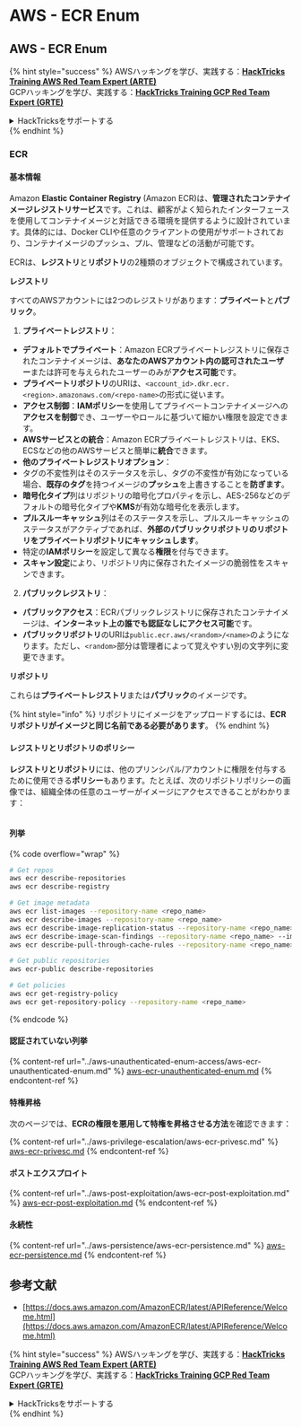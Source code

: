 # AWS - ECR Enum

## AWS - ECR Enum

{% hint style="success" %}
AWSハッキングを学び、実践する：<img src="../../../.gitbook/assets/image (1) (1) (1).png" alt="" data-size="line">[**HackTricks Training AWS Red Team Expert (ARTE)**](https://training.hacktricks.xyz/courses/arte)<img src="../../../.gitbook/assets/image (1) (1) (1).png" alt="" data-size="line">\
GCPハッキングを学び、実践する：<img src="../../../.gitbook/assets/image (2).png" alt="" data-size="line">[**HackTricks Training GCP Red Team Expert (GRTE)**<img src="../../../.gitbook/assets/image (2).png" alt="" data-size="line">](https://training.hacktricks.xyz/courses/grte)

<details>

<summary>HackTricksをサポートする</summary>

* [**サブスクリプションプラン**](https://github.com/sponsors/carlospolop)を確認してください！
* **💬 [**Discordグループ**](https://discord.gg/hRep4RUj7f)または[**Telegramグループ**](https://t.me/peass)に参加するか、**Twitter** 🐦 [**@hacktricks\_live**](https://twitter.com/hacktricks_live)**をフォローしてください。**
* **ハッキングトリックを共有するには、[**HackTricks**](https://github.com/carlospolop/hacktricks)および[**HackTricks Cloud**](https://github.com/carlospolop/hacktricks-cloud)のGitHubリポジトリにPRを送信してください。**

</details>
{% endhint %}

### ECR

#### 基本情報

Amazon **Elastic Container Registry** (Amazon ECR)は、**管理されたコンテナイメージレジストリサービス**です。これは、顧客がよく知られたインターフェースを使用してコンテナイメージと対話できる環境を提供するように設計されています。具体的には、Docker CLIや任意のクライアントの使用がサポートされており、コンテナイメージのプッシュ、プル、管理などの活動が可能です。

ECRは、**レジストリ**と**リポジトリ**の2種類のオブジェクトで構成されています。

**レジストリ**

すべてのAWSアカウントには2つのレジストリがあります：**プライベート**と**パブリック**。

1. **プライベートレジストリ**：

* **デフォルトでプライベート**：Amazon ECRプライベートレジストリに保存されたコンテナイメージは、**あなたのAWSアカウント内の認可されたユーザー**または許可を与えられたユーザーのみが**アクセス可能**です。
* **プライベートリポジトリ**のURIは、`<account_id>.dkr.ecr.<region>.amazonaws.com/<repo-name>`の形式に従います。
* **アクセス制御**：**IAMポリシー**を使用してプライベートコンテナイメージへの**アクセスを制御**でき、ユーザーやロールに基づいて細かい権限を設定できます。
* **AWSサービスとの統合**：Amazon ECRプライベートレジストリは、EKS、ECSなどの他のAWSサービスと簡単に**統合**できます。
* **他のプライベートレジストリオプション**：
* タグの不変性列はそのステータスを示し、タグの不変性が有効になっている場合、**既存のタグ**を持つイメージの**プッシュ**を上書きすることを**防ぎます**。
* **暗号化タイプ**列はリポジトリの暗号化プロパティを示し、AES-256などのデフォルトの暗号化タイプや**KMS**が有効な暗号化を表示します。
* **プルスルーキャッシュ**列はそのステータスを示し、プルスルーキャッシュのステータスがアクティブであれば、**外部のパブリックリポジトリのリポジトリをプライベートリポジトリにキャッシュします**。
* 特定の**IAMポリシー**を設定して異なる**権限**を付与できます。
* **スキャン設定**により、リポジトリ内に保存されたイメージの脆弱性をスキャンできます。

2. **パブリックレジストリ**：

* **パブリックアクセス**：ECRパブリックレジストリに保存されたコンテナイメージは、**インターネット上の誰でも認証なしにアクセス可能**です。
* **パブリックリポジトリ**のURIは`public.ecr.aws/<random>/<name>`のようになります。ただし、`<random>`部分は管理者によって覚えやすい別の文字列に変更できます。

**リポジトリ**

これらは**プライベートレジストリ**または**パブリック**のイメージです。

{% hint style="info" %}
リポジトリにイメージをアップロードするには、**ECRリポジトリがイメージと同じ名前である必要があります**。
{% endhint %}

#### レジストリとリポジトリのポリシー

**レジストリとリポジトリ**には、他のプリンシパル/アカウントに権限を付与するために使用できる**ポリシー**もあります。たとえば、次のリポジトリポリシーの画像では、組織全体の任意のユーザーがイメージにアクセスできることがわかります：

<figure><img src="../../../.gitbook/assets/image (280).png" alt=""><figcaption></figcaption></figure>

#### 列挙

{% code overflow="wrap" %}
```bash
# Get repos
aws ecr describe-repositories
aws ecr describe-registry

# Get image metadata
aws ecr list-images --repository-name <repo_name>
aws ecr describe-images --repository-name <repo_name>
aws ecr describe-image-replication-status --repository-name <repo_name> --image-id <image_id>
aws ecr describe-image-scan-findings --repository-name <repo_name> --image-id <image_id>
aws ecr describe-pull-through-cache-rules --repository-name <repo_name> --image-id <image_id>

# Get public repositories
aws ecr-public describe-repositories

# Get policies
aws ecr get-registry-policy
aws ecr get-repository-policy --repository-name <repo_name>
```
{% endcode %}

#### 認証されていない列挙

{% content-ref url="../aws-unauthenticated-enum-access/aws-ecr-unauthenticated-enum.md" %}
[aws-ecr-unauthenticated-enum.md](../aws-unauthenticated-enum-access/aws-ecr-unauthenticated-enum.md)
{% endcontent-ref %}

#### 特権昇格

次のページでは、**ECRの権限を悪用して特権を昇格させる方法**を確認できます：

{% content-ref url="../aws-privilege-escalation/aws-ecr-privesc.md" %}
[aws-ecr-privesc.md](../aws-privilege-escalation/aws-ecr-privesc.md)
{% endcontent-ref %}

#### ポストエクスプロイト

{% content-ref url="../aws-post-exploitation/aws-ecr-post-exploitation.md" %}
[aws-ecr-post-exploitation.md](../aws-post-exploitation/aws-ecr-post-exploitation.md)
{% endcontent-ref %}

#### 永続性

{% content-ref url="../aws-persistence/aws-ecr-persistence.md" %}
[aws-ecr-persistence.md](../aws-persistence/aws-ecr-persistence.md)
{% endcontent-ref %}

## 参考文献

* [https://docs.aws.amazon.com/AmazonECR/latest/APIReference/Welcome.html](https://docs.aws.amazon.com/AmazonECR/latest/APIReference/Welcome.html)

{% hint style="success" %}
AWSハッキングを学び、実践する：<img src="../../../.gitbook/assets/image (1) (1) (1).png" alt="" data-size="line">[**HackTricks Training AWS Red Team Expert (ARTE)**](https://training.hacktricks.xyz/courses/arte)<img src="../../../.gitbook/assets/image (1) (1) (1).png" alt="" data-size="line">\
GCPハッキングを学び、実践する：<img src="../../../.gitbook/assets/image (2).png" alt="" data-size="line">[**HackTricks Training GCP Red Team Expert (GRTE)**<img src="../../../.gitbook/assets/image (2).png" alt="" data-size="line">](https://training.hacktricks.xyz/courses/grte)

<details>

<summary>HackTricksをサポートする</summary>

* [**サブスクリプションプラン**](https://github.com/sponsors/carlospolop)を確認してください！
* **💬 [**Discordグループ**](https://discord.gg/hRep4RUj7f)または[**Telegramグループ**](https://t.me/peass)に参加するか、**Twitter** 🐦 [**@hacktricks\_live**](https://twitter.com/hacktricks_live)**をフォローしてください。**
* **[**HackTricks**](https://github.com/carlospolop/hacktricks)および[**HackTricks Cloud**](https://github.com/carlospolop/hacktricks-cloud)のGitHubリポジトリにPRを提出してハッキングトリックを共有してください。**

</details>
{% endhint %}

